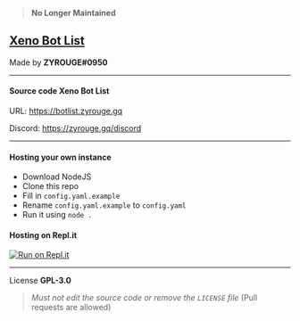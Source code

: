> **No Longer Maintained**

## [Xeno Bot List](https://botlist.zyrouge.gq)
Made by **ZYROUGE#0950**

---

#### Source code **Xeno Bot List**

URL: https://botlist.zyrouge.gq

Discord: https://zyrouge.gq/discord

---

#### Hosting your own instance

* Download NodeJS
* Clone this repo
* Fill in `config.yaml.example`
* Rename `config.yaml.example` to `config.yaml`
* Run it using `node .`

#### Hosting on Repl.it

[![Run on Repl.it](https://repl.it/badge/github/zyrouge/xeno-bot-list)](https://repl.it/github/zyrouge/xeno-bot-list)

---

License **GPL-3.0**
> *Must not edit the source code or remove the `LICENSE` file* (Pull requests are allowed)
